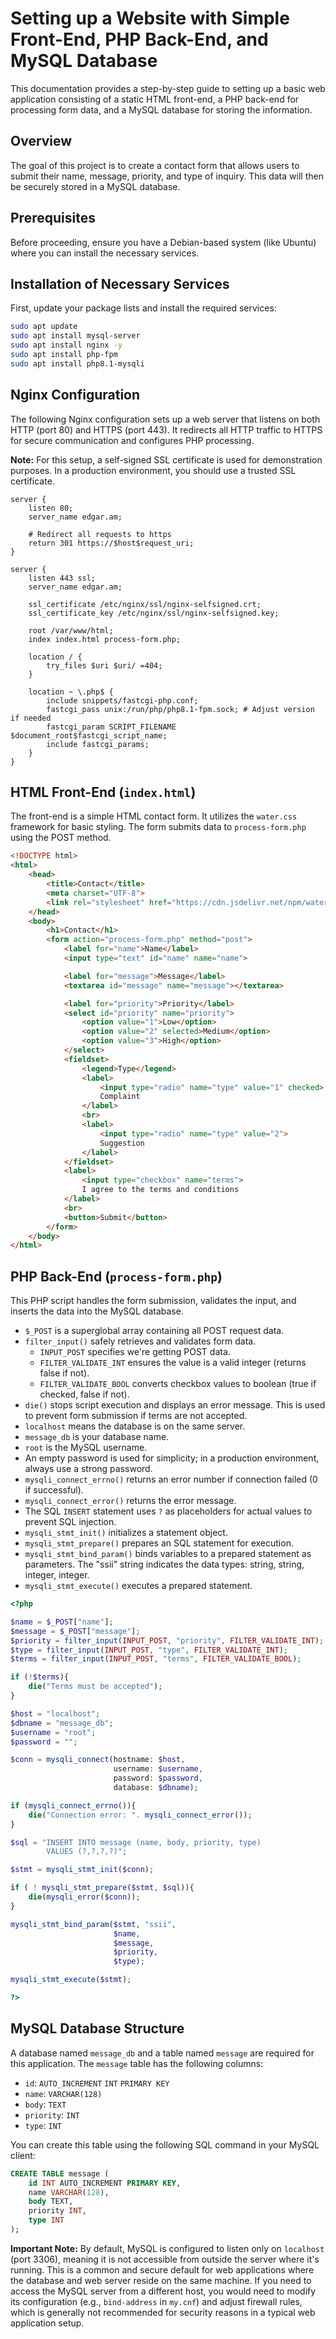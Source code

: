 # Setting up a Website with Simple Front-End, PHP Back-End, and MySQL Database

This documentation provides a step-by-step guide to setting up a basic web application consisting of a static HTML front-end, a PHP back-end for processing form data, and a MySQL database for storing the information.

## Overview

The goal of this project is to create a contact form that allows users to submit their name, message, priority, and type of inquiry. This data will then be securely stored in a MySQL database.

## Prerequisites

Before proceeding, ensure you have a Debian-based system (like Ubuntu) where you can install the necessary services.

## Installation of Necessary Services

First, update your package lists and install the required services:

``` bash
sudo apt update
sudo apt install mysql-server
sudo apt install nginx -y
sudo apt install php-fpm
sudo apt install php8.1-mysqli

```

## Nginx Configuration

The following Nginx configuration sets up a web server that listens on both HTTP (port 80) and HTTPS (port 443). It redirects all HTTP traffic to HTTPS for secure communication and configures PHP processing.

**Note:** For this setup, a self-signed SSL certificate is used for demonstration purposes. In a production environment, you should use a trusted SSL certificate.

``` nginx
server {
    listen 80;
    server_name edgar.am;

    # Redirect all requests to https
    return 301 https://$host$request_uri;
}

server {
    listen 443 ssl;
    server_name edgar.am;

    ssl_certificate /etc/nginx/ssl/nginx-selfsigned.crt;
    ssl_certificate_key /etc/nginx/ssl/nginx-selfsigned.key;

    root /var/www/html;
    index index.html process-form.php;

    location / {
        try_files $uri $uri/ =404;
    }

    location ~ \.php$ {
        include snippets/fastcgi-php.conf;
        fastcgi_pass unix:/run/php/php8.1-fpm.sock; # Adjust version if needed
        fastcgi_param SCRIPT_FILENAME $document_root$fastcgi_script_name;
        include fastcgi_params;
    }
}

```

## HTML Front-End (`index.html`)

The front-end is a simple HTML contact form. It utilizes the `water.css` framework for basic styling. The form submits data to `process-form.php` using the POST method.

``` html
<!DOCTYPE html>
<html>
    <head>
        <title>Contact</title>
        <meta charset="UTF-8">
        <link rel="stylesheet" href="https://cdn.jsdelivr.net/npm/water.css@2/out/water.min.css">
    </head>
    <body>
        <h1>Contact</h1>
        <form action="process-form.php" method="post">
            <label for="name">Name</label>
            <input type="text" id="name" name="name">

            <label for="message">Message</label>
            <textarea id="message" name="message"></textarea>

            <label for="priority">Priority</label>
            <select id="priority" name="priority">
                <option value="1">Low</option>
                <option value="2" selected>Medium</option>
                <option value="3">High</option>
            </select>
            <fieldset>
                <legend>Type</legend>      
                <label>
                    <input type="radio" name="type" value="1" checked>
                    Complaint  
                </label>  
                <br>  
                <label>
                    <input type="radio" name="type" value="2">
                    Suggestion  
                </label>  
            </fieldset>  
            <label>
                <input type="checkbox" name="terms">
                I agree to the terms and conditions   
            </label>  
            <br>  
            <button>Submit</button>  
        </form>  
    </body>  
</html>

```

## PHP Back-End (`process-form.php`)

This PHP script handles the form submission, validates the input, and inserts the data into the MySQL database.

  - `$_POST` is a superglobal array containing all POST request data.
  - `filter_input()` safely retrieves and validates form data.
      - `INPUT_POST` specifies we're getting POST data.
      - `FILTER_VALIDATE_INT` ensures the value is a valid integer (returns false if not).
      - `FILTER_VALIDATE_BOOL` converts checkbox values to boolean (true if checked, false if not).
  - `die()` stops script execution and displays an error message. This is used to prevent form submission if terms are not accepted.
  - `localhost` means the database is on the same server.
  - `message_db` is your database name.
  - `root` is the MySQL username.
  - An empty password is used for simplicity; in a production environment, always use a strong password.
  - `mysqli_connect_errno()` returns an error number if connection failed (0 if successful).
  - `mysqli_connect_error()` returns the error message.
  - The SQL `INSERT` statement uses `?` as placeholders for actual values to prevent SQL injection.
  - `mysqli_stmt_init()` initializes a statement object.
  - `mysqli_stmt_prepare()` prepares an SQL statement for execution.
  - `mysqli_stmt_bind_param()` binds variables to a prepared statement as parameters. The "ssii" string indicates the data types: string, string, integer, integer.
  - `mysqli_stmt_execute()` executes a prepared statement.

<!-- end list -->

``` php
<?php

$name = $_POST["name"];
$message = $_POST["message"];
$priority = filter_input(INPUT_POST, "priority", FILTER_VALIDATE_INT);
$type = filter_input(INPUT_POST, "type", FILTER_VALIDATE_INT);
$terms = filter_input(INPUT_POST, "terms", FILTER_VALIDATE_BOOL);

if (!$terms){
    die("Terms must be accepted");
}

$host = "localhost";
$dbname = "message_db";
$username = "root";
$password = "";

$conn = mysqli_connect(hostname: $host,
                       username: $username,
                       password: $password,
                       database: $dbname);

if (mysqli_connect_errno()){
    die("Connection error: ". mysqli_connect_error());
}

$sql = "INSERT INTO message (name, body, priority, type)
        VALUES (?,?,?,?)";

$stmt = mysqli_stmt_init($conn);

if ( ! mysqli_stmt_prepare($stmt, $sql)){
    die(mysqli_error($conn));
}

mysqli_stmt_bind_param($stmt, "ssii",
                       $name,
                       $message,
                       $priority,
                       $type);

mysqli_stmt_execute($stmt);

?>

```

## MySQL Database Structure

A database named `message_db` and a table named `message` are required for this application. The `message` table has the following columns:

  - `id`: `AUTO_INCREMENT` `INT` `PRIMARY KEY`
  - `name`: `VARCHAR(128)`
  - `body`: `TEXT`
  - `priority`: `INT`
  - `type`: `INT`

You can create this table using the following SQL command in your MySQL client:

``` sql
CREATE TABLE message (
    id INT AUTO_INCREMENT PRIMARY KEY,
    name VARCHAR(128),
    body TEXT,
    priority INT,
    type INT
);

```

**Important Note:** By default, MySQL is configured to listen only on `localhost` (port 3306), meaning it is not accessible from outside the server where it's running. This is a common and secure default for web applications where the database and web server reside on the same machine. If you need to access the MySQL server from a different host, you would need to modify its configuration (e.g., `bind-address` in `my.cnf`) and adjust firewall rules, which is generally not recommended for security reasons in a typical web application setup.
